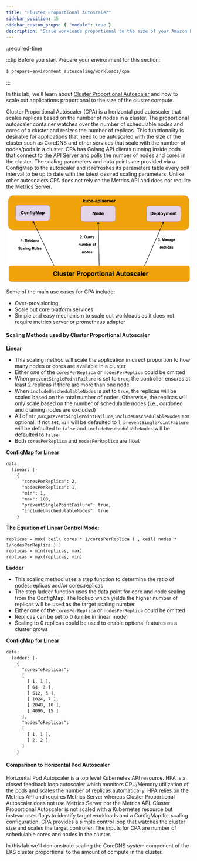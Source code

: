 ```yaml
---
title: "Cluster Proportional Autoscaler"
sidebar_position: 15
sidebar_custom_props: { "module": true }
description: "Scale workloads proportional to the size of your Amazon Elastic Kubernetes Service cluster with Cluster Proportional Autoscaler."
---
```


::required-time

:::tip Before you start
Prepare your environment for this section:

```bash timeout=300 wait=30
$ prepare-environment autoscaling/workloads/cpa
```

:::

In this lab, we'll learn about [Cluster Proportional Autoscaler](https://github.com/kubernetes-sigs/cluster-proportional-autoscaler) and how to scale out applications proportional to the size of the cluster compute.

Cluster Proportional Autoscaler (CPA) is a horizontal pod autoscaler that scales replicas based on the number of nodes in a cluster. The proportional autoscaler container watches over the number of schedulable nodes and cores of a cluster and resizes the number of replicas. This functionality is desirable for applications that need to be autoscaled with the size of the cluster such as CoreDNS and other services that scale with the number of nodes/pods in a cluster. CPA has Golang API clients running inside pods that connect to the API Server and polls the number of nodes and cores in the cluster. The scaling parameters and data points are provided via a ConfigMap to the autoscaler and it refreshes its parameters table every poll interval to be up to date with the latest desired scaling parameters. Unlike other autoscalers CPA does not rely on the Metrics API and does not require the Metrics Server.

![CPA](cpa.png)

Some of the main use cases for CPA include:

- Over-provisioning
- Scale out core platform services
- Simple and easy mechanism to scale out workloads as it does not require metrics server or prometheus adapter

#### Scaling Methods used by Cluster Proportional Autoscaler

**Linear**

- This scaling method will scale the application in direct proportion to how many nodes or cores are available in a cluster
- Either one of the `coresPerReplica` or `nodesPerReplica` could be omitted
- When `preventSinglePointFailure` is set to `true`, the controller ensures at least 2 replicas if there are more than one node
- When `includeUnschedulableNodes` is set to `true`, the replicas will be scaled based on the total number of nodes. Otherwise, the replicas will only scale based on the number of schedulable nodes (i.e., cordoned and draining nodes are excluded)
- All of `min`,`max`,`preventSinglePointFailure`,`includeUnschedulableNodes` are optional. If not set, `min` will be defaulted to 1, `preventSinglePointFailure` will be defaulted to `false` and `includeUnschedulableNodes` will be defaulted to `false`
- Both `coresPerReplica` and `nodesPerReplica` are float

**ConfigMap for Linear**

```
data:
  linear: |-
    {
      "coresPerReplica": 2,
      "nodesPerReplica": 1,
      "min": 1,
      "max": 100,
      "preventSinglePointFailure": true,
      "includeUnschedulableNodes": true
    }
```

**The Equation of Linear Control Mode:**

```
replicas = max( ceil( cores * 1/coresPerReplica ) , ceil( nodes * 1/nodesPerReplica ) )
replicas = min(replicas, max)
replicas = max(replicas, min)
```

**Ladder**

- This scaling method uses a step function to determine the ratio of nodes:replicas and/or cores:replicas
- The step ladder function uses the data point for core and node scaling from the ConfigMap. The lookup which yields the higher number of replicas will be used as the target scaling number.
- Either one of the `coresPerReplica` or `nodesPerReplica` could be omitted
- Replicas can be set to 0 (unlike in linear mode)
- Scaling to 0 replicas could be used to enable optional features as a cluster grows

**ConfigMap for Linear**

```
data:
  ladder: |-
    {
      "coresToReplicas":
      [
        [ 1, 1 ],
        [ 64, 3 ],
        [ 512, 5 ],
        [ 1024, 7 ],
        [ 2048, 10 ],
        [ 4096, 15 ]
      ],
      "nodesToReplicas":
      [
        [ 1, 1 ],
        [ 2, 2 ]
      ]
    }
```

#### Comparison to Horizontal Pod Autoscaler

Horizontal Pod Autoscaler is a top level Kubernetes API resource. HPA is a closed feedback loop autoscaler which monitors CPU/Memory utilization of the pods and scales the number of replicas automatically. HPA relies on the Metrics API and requires Metrics Server whereas Cluster Proportional Autoscaler does not use Metrics Server nor the Metrics API. Cluster Proportional Autoscaler is not scaled with a Kubernetes resource but instead uses flags to identify target workloads and a ConfigMap for scaling configuration. CPA provides a simple control loop that watches the cluster size and scales the target controller. The inputs for CPA are number of schedulable cores and nodes in the cluster.

In this lab we'll demonstrate scaling the CoreDNS system component of the EKS cluster proportional to the amount of compute in the cluster.
